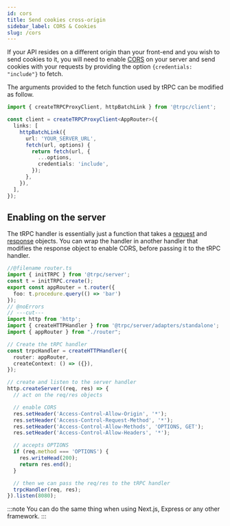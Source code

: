 ```yaml
---
id: cors
title: Send cookies cross-origin
sidebar_label: CORS & Cookies
slug: /cors
---
```


If your API resides on a different origin than your front-end and you wish to send cookies to it, you will need to enable [CORS](https://developer.mozilla.org/en-US/docs/Web/HTTP/CORS) on your server and send cookies with your requests by providing the option `{credentials: "include"}` to fetch.

The arguments provided to the fetch function used by tRPC can be modified as follow.

```ts title='app.ts'
import { createTRPCProxyClient, httpBatchLink } from '@trpc/client';

const client = createTRPCProxyClient<AppRouter>({
  links: [
    httpBatchLink({
      url: 'YOUR_SERVER_URL',
      fetch(url, options) {
        return fetch(url, {
          ...options,
          credentials: 'include',
        });
      },
    }),
  ],
});
```

## Enabling on the server

The tRPC handler is essentially just a function that takes a [request](https://developer.mozilla.org/en-US/docs/Web/API/Request) and [response](https://developer.mozilla.org/en-US/docs/Web/API/Response) objects. You can wrap the handler in another handler that modifies the response object to enable CORS, before passing it to the tRPC handler.

```ts twoslash title='server.ts'
//@filename router.ts
import { initTRPC } from '@trpc/server';
const t = initTRPC.create();
export const appRouter = t.router({
  foo: t.procedure.query(() => 'bar')
});
// @noErrors
// ---cut---
import http from 'http';
import { createHTTPHandler } from '@trpc/server/adapters/standalone';
import { appRouter } from "./router";

// Create the tRPC handler
const trpcHandler = createHTTPHandler({
  router: appRouter,
  createContext: () => ({}),
});

// create and listen to the server handler
http.createServer((req, res) => {
  // act on the req/res objects

  // enable CORS
  res.setHeader('Access-Control-Allow-Origin', '*');
  res.setHeader('Access-Control-Request-Method', '*');
  res.setHeader('Access-Control-Allow-Methods', 'OPTIONS, GET');
  res.setHeader('Access-Control-Allow-Headers', '*');

  // accepts OPTIONS
  if (req.method === 'OPTIONS') {
    res.writeHead(200);
    return res.end();
  }

  // then we can pass the req/res to the tRPC handler
  trpcHandler(req, res);
}).listen(8080);
```

:::note
You can do the same thing when using Next.js, Express or any other framework.
:::
